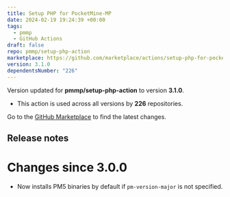 ```yaml
---
title: Setup PHP for PocketMine-MP
date: 2024-02-19 19:24:39 +00:00
tags:
  - pmmp
  - GitHub Actions
draft: false
repo: pmmp/setup-php-action
marketplace: https://github.com/marketplace/actions/setup-php-for-pocketmine-mp
version: 3.1.0
dependentsNumber: "226"
---
```



Version updated for **pmmp/setup-php-action** to version **3.1.0**.
- This action is used across all versions by **226** repositories.

Go to the [GitHub Marketplace](https://github.com/marketplace/actions/setup-php-for-pocketmine-mp) to find the latest changes.

## Release notes

# Changes since 3.0.0
- Now installs PM5 binaries by default if `pm-version-major` is not specified.
